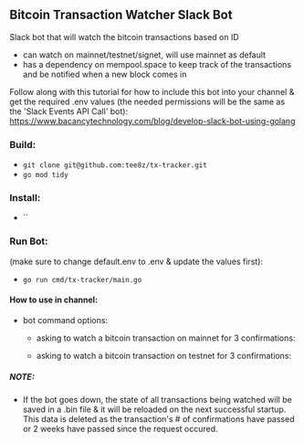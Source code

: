 ## Bitcoin Transaction Watcher Slack Bot
Slack bot that will watch the bitcoin transactions based on ID
- can watch on mainnet/testnet/signet, will use mainnet as default
- has a dependency on mempool.space to keep track of the transactions and be notified when a new block comes in

Follow along with this tutorial for how to include this bot into your channel & get the required .env values (the needed permissions will be the same as the 'Slack Events API Call' bot): 
https://www.bacancytechnology.com/blog/develop-slack-bot-using-golang

### Build:
- `git clone git@github.com:tee8z/tx-tracker.git`
- `go mod tidy`
### Install:
 - ``
### Run Bot: 
(make sure to change default.env to .env & update the values first):
- `go run cmd/tx-tracker/main.go`

#### How to use in channel:
- bot command options:
    - asking to watch a bitcoin transaction on mainnet for 3 confirmations:
    
    - asking to watch a bitcoin transaction on testnet for 3 confirmations:

##### NOTE:
- If the bot goes down, the state of all transactions being watched will be saved in a .bin file & it will be reloaded on the next successful startup. This data is deleted as the transaction's # of confirmations have passed or 2 weeks have passed since the request occured.
